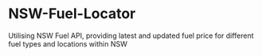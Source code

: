 # NSW-Fuel-Locator
Utilising NSW Fuel API, providing latest and updated fuel price for different fuel types and locations within NSW
